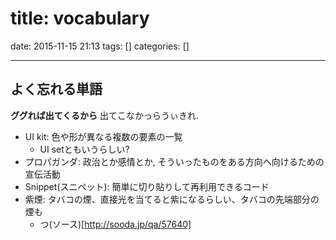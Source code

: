 title: vocabulary
==========
date: 2015-11-15 21:13
tags: []
categories: []
- - -


## よく忘れる単語

__ググれば出てくるから__
出てこなかっらうぃきれ.

- UI kit: 色や形が異なる複数の要素の一覧
  * UI setともいうらしい?
- プロパガンダ: 政治とか感情とか, そういったものをある方向へ向けるための宣伝活動
- Snippet(スニペット): 簡単に切り貼りして再利用できるコード
- 紫煙: タバコの煙、直接光を当てると紫になるらしい、タバコの先端部分の煙も
  + つ(ソース)[http://sooda.jp/qa/57640]
